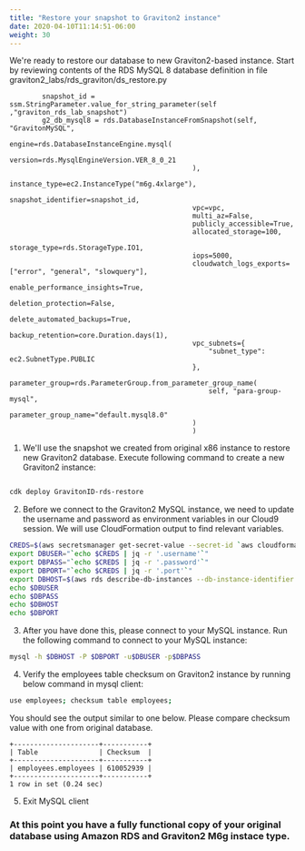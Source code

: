 ```yaml
---
title: "Restore your snapshot to Graviton2 instance"
date: 2020-04-10T11:14:51-06:00
weight: 30
---
```



We're ready to restore our database to new Graviton2-based instance.
Start by reviewing contents of the RDS MySQL 8 database definition in file graviton2_labs/rds_graviton/ds_restore.py

```
        snapshot_id = ssm.StringParameter.value_for_string_parameter(self ,"graviton_rds_lab_snapshot")
        g2_db_mysql8 = rds.DatabaseInstanceFromSnapshot(self, "GravitonMySQL",
                                             engine=rds.DatabaseInstanceEngine.mysql(
                                                 version=rds.MysqlEngineVersion.VER_8_0_21
                                             ),
                                             instance_type=ec2.InstanceType("m6g.4xlarge"),
                                             snapshot_identifier=snapshot_id,
                                             vpc=vpc,
                                             multi_az=False,
                                             publicly_accessible=True,
                                             allocated_storage=100,
                                             storage_type=rds.StorageType.IO1,
                                             iops=5000,
                                             cloudwatch_logs_exports=["error", "general", "slowquery"],
                                             enable_performance_insights=True,
                                             deletion_protection=False,
                                             delete_automated_backups=True,
                                             backup_retention=core.Duration.days(1),
                                             vpc_subnets={
                                                 "subnet_type": ec2.SubnetType.PUBLIC
                                             },
                                             parameter_group=rds.ParameterGroup.from_parameter_group_name(
                                                 self, "para-group-mysql",
                                                 parameter_group_name="default.mysql8.0"
                                             )
                                             )
```
1. We'll use the snapshot we created from original x86 instance to restore new Graviton2 database.
Execute following command to create a new Graviton2 instance:

```bash

cdk deploy GravitonID-rds-restore
```

2. Before we connect to the Graviton2 MySQL instance, we need to update the username and password as environment variables in our Cloud9 session. 
We will use CloudFormation output to find relevant variables.

```bash
CREDS=$(aws secretsmanager get-secret-value --secret-id `aws cloudformation describe-stacks --stack-name GravitonID-rds-8 --query "Stacks[0].Outputs[0].OutputValue" --output text` | jq -r '.SecretString')
export DBUSER="`echo $CREDS | jq -r '.username'`"
export DBPASS="`echo $CREDS | jq -r '.password'`"
export DBPORT="`echo $CREDS | jq -r '.port'`"
export DBHOST=$(aws rds describe-db-instances --db-instance-identifier `aws cloudformation describe-stacks --stack-name GravitonID-rds-restore --query "Stacks[0].Outputs[0].OutputValue" --output text` | jq -r '.DBInstances[] | .Endpoint.Address')
echo $DBUSER
echo $DBPASS
echo $DBHOST
echo $DBPORT
```

3. After you have done this, please connect to your MySQL instance. Run the following command to connect to your MySQL instance:

```bash
mysql -h $DBHOST -P $DBPORT -u$DBUSER -p$DBPASS
```

4. Verify the employees table checksum on Graviton2 instance by running below command in mysql client:

```bash
use employees; checksum table employees;
```

You should see the output similar to one below. Please compare checksum value with one from original 
database.

```
+---------------------+-----------+
| Table               | Checksum  |
+---------------------+-----------+
| employees.employees | 610052939 |
+---------------------+-----------+
1 row in set (0.24 sec)
```

5. Exit MySQL client

### At this point you have a fully functional copy of your original database using Amazon RDS and Graviton2 M6g instace type.
